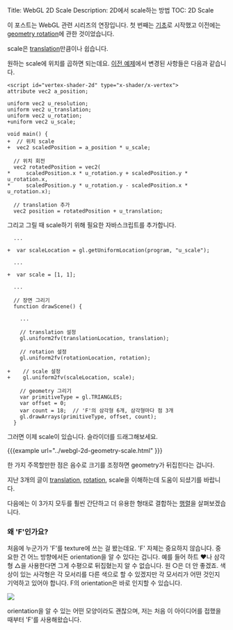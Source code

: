 Title: WebGL 2D Scale
Description: 2D에서 scale하는 방법
TOC: 2D Scale


이 포스트는 WebGL 관련 시리즈의 연장입니다.
첫 번째는 [기초](webgl-fundamentals.html)로 시작했고 이전에는 [geometry rotation](webgl-2d-rotation.html)에 관한 것이었습니다.

scale은 [translation](webgl-2d-translation.html)만큼이나 쉽습니다.

원하는 scale에 위치를 곱하면 되는데요.
[이전 예제](webgl-2d-rotation.html)에서 변경된 사항들은 다음과 같습니다.

```
<script id="vertex-shader-2d" type="x-shader/x-vertex">
attribute vec2 a_position;

uniform vec2 u_resolution;
uniform vec2 u_translation;
uniform vec2 u_rotation;
+uniform vec2 u_scale;

void main() {
+  // 위치 scale
+  vec2 scaledPosition = a_position * u_scale;

  // 위치 회전
  vec2 rotatedPosition = vec2(
*     scaledPosition.x * u_rotation.y + scaledPosition.y * u_rotation.x,
*     scaledPosition.y * u_rotation.y - scaledPosition.x * u_rotation.x);

  // translation 추가
  vec2 position = rotatedPosition + u_translation;
```

그리고 그릴 때 scale하기 위해 필요한 자바스크립트를 추가합니다.

```
  ...

+  var scaleLocation = gl.getUniformLocation(program, "u_scale");

  ...

+  var scale = [1, 1];

  ...

  // 장면 그리기
  function drawScene() {

    ...

    // translation 설정
    gl.uniform2fv(translationLocation, translation);

    // rotation 설정
    gl.uniform2fv(rotationLocation, rotation);

+    // scale 설정
+    gl.uniform2fv(scaleLocation, scale);

    // geometry 그리기
    var primitiveType = gl.TRIANGLES;
    var offset = 0;
    var count = 18;  // 'F'의 삼각형 6개, 삼각형마다 점 3개
    gl.drawArrays(primitiveType, offset, count);
  }
```

그러면 이제 scale이 있습니다.
슬라이더를 드래그해보세요.

{{{example url="../webgl-2d-geometry-scale.html" }}}

한 가지 주목할만한 점은 음수로 크기를 조정하면 geometry가 뒤집힌다는 겁니다.

지난 3개의 글이 [translation](webgl-2d-translation.html), [rotation](webgl-2d-rotation.html), scale을 이해하는데 도움이 되셨기를 바랍니다.

다음에는 이 3가지 모두를 훨씬 간단하고 더 유용한 형태로 결합하는 [행렬](webgl-2d-matrices.html)을 살펴보겠습니다.

<div class="webgl_bottombar">
<h3>왜 'F'인가요?</h3>
<p>
처음에 누군가가 'F'를 texture에 쓰는 걸 봤는데요.
'F' 자체는 중요하지 않습니다.
중요한 건 어느 방향에서든 orientation을 알 수 있다는 겁니다.
예를 들어 하트 ❤나 삼각형 △을 사용한다면 그게 수평으로 뒤집혔는지 알 수 없습니다.
원 ○은 더 안 좋겠죠.
색상이 있는 사각형은 각 모서리를 다른 색으로 할 수 있겠지만 각 모서리가 어떤 것인지 기억하고 있어야 합니다.
F의 orientation은 바로 인지할 수 있습니다.
</p>
<img src="../resources/f-orientation.svg" class="webgl_center"/>
<p>
orientation을 알 수 있는 어떤 모양이라도 괜찮으며, 저는 처음 이 아이디어를 접했을 때부터 'F'를 사용해왔습니다. 
</p>
</div>
